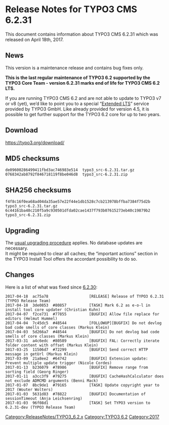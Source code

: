 Release Notes for TYPO3 CMS 6.2.31
==================================

This document contains information about TYPO3 CMS 6.2.31 which was
released on April 18th, 2017.

News
----

This version is a maintenance release and contains bug fixes only.

**This is the last regular maintenance of TYPO3 6.2 supported by the
TYPO3 Core Team - version 6.2.31 marks end of life for TYPO3 CMS 6.2
LTS.**

If you are running TYPO3 CMS 6.2 and are not able to update to TYPO3 v7
or v8 (yet), we’d like to point you to a special “[Extended
LTS](https://typo3.com/our-services/extended-support/)” service provided
by TYPO3 GmbH. Like already provided for version 4.5, it is possible to
get further support for the TYPO3 6.2 core for up to two years.

Download
--------

<https://typo3.org/download/>

MD5 checksums
-------------

    de09600286499411fbd3ac746983e514  typo3_src-6.2.31.tar.gz
    0768342ab8792f846718119f8be046d8  typo3_src-6.2.31.zip

SHA256 checksums
----------------

    f4f8c16f0ea68ad04da35ae57e22f44e1db1528c7cb213978bffba7384f75d2b  typo3_src-6.2.31.tar.gz
    6c44161ba48c210f5a9c930501dfda02cae1437f793b07615273eb40c19879b2  typo3_src-6.2.31.zip

Upgrading
---------

The [usual upgrading
procedure](https://docs.typo3.org/typo3cms/InstallationGuide/) applies.
No database updates are necessary.\
It might be required to clear all caches; the “important actions”
section in the TYPO3 Install Tool offers the accordant possibility to do
so.

Changes
-------

Here is a list of what was fixed since
[6.2.30](TYPO3_CMS_6.2.30 "wikilink"):

    2017-04-18  ac75a78                  [RELEASE] Release of TYPO3 6.2.31 (TYPO3 Release Team)
    2017-04-18  3de0853  #80857          [TASK] Mark 6.2 as e-o-l in install tool core updater (Christian Kuhn)
    2017-04-07  f2ce731  #77855          [BUGFIX] Allow file replace for editors (Helmut Hummel)
    2017-04-04  7c45dc5  #48544          [FOLLOWUP][BUGFIX] Do not devlog bad code smells of core classes (Markus Klein)
    2017-04-03  5d266a7  #48544          [BUGFIX] Do not devlog bad code smells of core classes (Markus Klein)
    2017-03-31  a4c6edc  #80589          [BUGFIX] FAL: Correctly iterate folder content with offset (Markus Klein)
    2017-03-25  11506d7  #72299          [BUGFIX] Send correct HTTP message in getUrl (Markus Klein)
    2017-03-09  21a8ee2  #64742          [BUGFIX] Extension update: Prevent multiple update trigger (Nicole Cordes)
    2017-01-13  b236079  #78986          [BUGFIX] Remove range from sorting field (Georg Ringer)
    2017-01-11  a3cc3f9  #79275          [BUGFIX] CacheHashCalculator does not exclude ADMCMD arguments (Benni Mack)
    2017-01-07  8bc9de1  #79165          [TASK] Update copyright year to 2017 (Wouter Wolters)
    2017-01-03  5631d83  #78822          [BUGFIX] Documentation of sessionTimeout (Anja Leichsenring)
    2017-01-03  96f08d1                  [TASK] Set TYPO3 version to 6.2.31-dev (TYPO3 Release Team)

<Category:ReleaseNotes/TYPO3_6.2.x> [Category:TYPO3
6.2](Category:TYPO3_6.2 "wikilink") <Category:2017>
